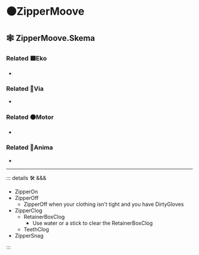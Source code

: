 # 🟠<motor>ZipperMoove</motor>

## 🕸 ZipperMoove.Skema

### Related 🟩<ekos>Eko</ekos>

-

### Related 🔻<via>Via</via>

-

### Related 🟠<motor>Motor</motor>

-

### Related 💜<anima>Anima</anima>

-

---

<!-- =================================================== -->
<!-- =================================================== -->
<!-- =================================================== -->
<!-- =================================================== -->
<!-- =================================================== -->
::: details 🛠 <dev>&&&</dev>

- ZipperOn
- ZipperOff
    - ZipperOff when your clothing isn't tight and you have DirtyGloves
- ZipperClog
    - RetainerBoxClog
        - Use water or a stick to clear the RetainerBoxClog
    - TeethClog
- ZipperSnag

:::
